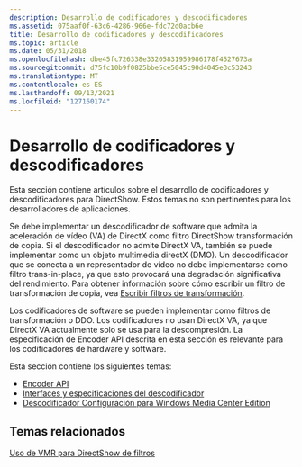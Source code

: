 ```yaml
---
description: Desarrollo de codificadores y descodificadores
ms.assetid: 075aaf0f-63c6-4286-966e-fdc72d0acb6e
title: Desarrollo de codificadores y descodificadores
ms.topic: article
ms.date: 05/31/2018
ms.openlocfilehash: dbe45fc726338e33205831959986178f4527673a
ms.sourcegitcommit: d75fc10b9f0825bbe5ce5045c90d4045e3c53243
ms.translationtype: MT
ms.contentlocale: es-ES
ms.lasthandoff: 09/13/2021
ms.locfileid: "127160174"
---
```

# <a name="encoder-and-decoder-development"></a>Desarrollo de codificadores y descodificadores

Esta sección contiene artículos sobre el desarrollo de codificadores y descodificadores para DirectShow. Estos temas no son pertinentes para los desarrolladores de aplicaciones.

Se debe implementar un descodificador de software que admita la aceleración de vídeo (VA) de DirectX como filtro DirectShow transformación de copia. Si el descodificador no admite DirectX VA, también se puede implementar como un objeto multimedia directX (DMO). Un descodificador que se conecta a un representador de vídeo no debe implementarse como filtro trans-in-place, ya que esto provocará una degradación significativa del rendimiento. Para obtener información sobre cómo escribir un filtro de transformación de copia, vea [Escribir filtros de transformación](writing-transform-filters.md).

Los codificadores de software se pueden implementar como filtros de transformación o DDO. Los codificadores no usan DirectX VA, ya que DirectX VA actualmente solo se usa para la descompresión. La especificación de Encoder API descrita en esta sección es relevante para los codificadores de hardware y software.

Esta sección contiene los siguientes temas:

-   [Encoder API](encoder-api.md)
-   [Interfaces y especificaciones del descodificador](decoder-interfaces-and-specifications.md)
-   [Descodificador Configuración para Windows Media Center Edition](decoder-settings-for-windows-media-center-edition.md)

## <a name="related-topics"></a>Temas relacionados

<dl> <dt>

[Uso de VMR para DirectShow de filtros](using-the-vmr-for-directshow-filter-developers.md)
</dt> </dl>

 

 



